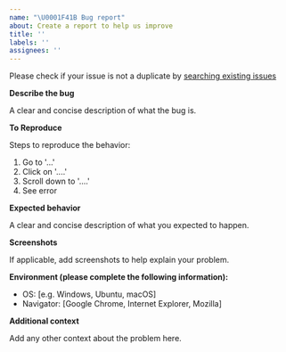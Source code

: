 ```yaml
---
name: "\U0001F41B Bug report"
about: Create a report to help us improve
title: ''
labels: ''
assignees: ''
---
```


Please check if your issue is not a duplicate by [searching existing issues](https://github.com/gsilvamartin/RTCode/issues)

**Describe the bug**

A clear and concise description of what the bug is.

**To Reproduce**

Steps to reproduce the behavior:
1. Go to '...'
2. Click on '....'
3. Scroll down to '....'
4. See error

**Expected behavior**

A clear and concise description of what you expected to happen.

**Screenshots**

If applicable, add screenshots to help explain your problem.

**Environment (please complete the following information):**

- OS: [e.g. Windows, Ubuntu, macOS]
- Navigator: [Google Chrome, Internet Explorer, Mozilla]

**Additional context**

Add any other context about the problem here.
